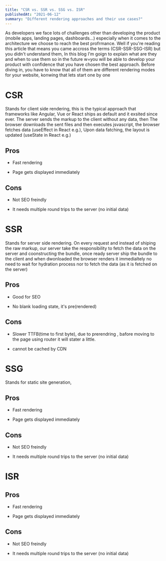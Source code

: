 ```yaml
---
title: "CSR vs. SSR vs. SSG vs. ISR"
publishedAt: "2021-06-12"
summary: "Different rendering approaches and their use cases?"
---
```


As developers we face lots of challenges other than developing the product (mobile apps, landing pages, dashboards...) especially when it comes to the architecture we choose to reach the best profrmance. Well if you're reading this article that means you came accross the terms (CSR-SSR-SSG-ISR) but you didn't understand them, In this blog I'm goign to explain what are they and when to use them so in the future w=you will be able to develop your product with confidence that you have chosen the best approach. Before diving in, you have to know that all of them are different rendering modes for your website, konwing that lets start one by one

# CSR

Stands for client side rendering, this is the typical approach that frameworks like Angular, Vue or React ships as default and it exsited since ever. The server sends the markup to the client without any data,
then The browser downloads the sent files and then executes jsvascript, the browser fetches data (useEffect in React e.g.), Upon data fatching, the layout is updated (useState in React e.g.)

## Pros

- Fast rendering

- Page gets displayed immediately

## Cons

- Not SEO freindly

- It needs multiple round trips to the server (no initial data)

# SSR

Stands for server side rendering. On every request and instead of shiping the raw markup, our server take the responsibility to fetch the data on the server and coonstructing the bundle, once ready server ship the bundle to the client and when dwonloaded the browser renders it immedialtely no need to wait for hydration process nor to fetch the data (as it is fetched on the server)

## Pros

- Good for SEO

- No blank loading state, it's pre(rendered)

## Cons

- Slower TTFB(time to first byte), due to prerendring , bafore moving to the page using router it will stater a little.

- cannot be cached by CDN

# SSG

Stands for static site generation,

## Pros

- Fast rendering

- Page gets displayed immediately

## Cons

- Not SEO freindly

- It needs multiple round trips to the server (no initial data)

# ISR

## Pros

- Fast rendering

- Page gets displayed immediately

## Cons

- Not SEO freindly

- It needs multiple round trips to the server (no initial data)
